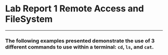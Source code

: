 # Lab Report 1 Remote Access and FileSystem
---
### The following examples presented demonstrate the use of 3 different commands to use within a terminal: `cd`, `ls`, and `cat`.
